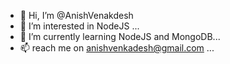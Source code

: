 - 👋 Hi, I’m @AnishVenakdesh
- 👀 I’m interested in NodeJS ...
- 🌱 I’m currently learning NodeJS and MongoDB...
- 📫 reach me on anishvenkadesh@gmail.com ...

<!---
AnishVenakdesh/AnishVenakdesh is a ✨ special ✨ repository because its `README.md` (this file) appears on your GitHub profile.
You can click the Preview link to take a look at your changes.
--->

